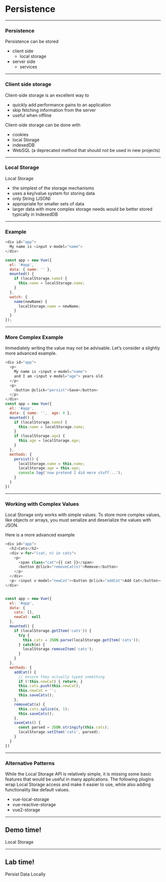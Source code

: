 # Persistence


---
### Persistence 
Persistence can be stored
- client side
    - local storage
- server side
    - services


---
### Client side storage
Client-side storage is an excellent way to
- quickly add performance gains to an application
- skip fetching information from the server 
- useful when offline

Client-side storage can be done with 
- cookies 
- local Storage 
- indexedDB
- WebSQL (a deprecated method that should not be used in new projects)

---
### Local Storage
Local Storage
- the simplest of the storage mechanisms
- uses a key/value system for storing data
- only String (JSON)
- appropriate for smaller sets of data 
- larger data with more complex storage needs would be better stored typically in IndexedDB

---
### Example
```js
<div id="app">
  My name is <input v-model="name">
</div>

const app = new Vue({
  el: '#app',
  data: { name: '' },
  mounted() {
    if (localStorage.name) {
      this.name = localStorage.name;
    }
  },
  watch: {
    name(newName) {
      localStorage.name = newName;
    }
  }
});
```


---
### More Complex Example
Immediately writing the value may not be advisable. 
Let’s consider a slightly more advanced example. 

```js
<div id="app">
  <p>
    My name is <input v-model="name">
    and I am <input v-model="age"> years old.
  </p>
  <p>
    <button @click="persist">Save</button>
  </p>
</div>
const app = new Vue({
  el: '#app',
  data: { name: '',  age: 0 },
  mounted() {
    if (localStorage.name) {
      this.name = localStorage.name;
    }
    if (localStorage.age) {
      this.age = localStorage.age;
    }
  },
  methods: {
    persist() {
      localStorage.name = this.name;
      localStorage.age = this.age;
      console.log('now pretend I did more stuff...');
    }
  }
})
```

---
### Working with Complex Values
Local Storage only works with simple values. To store more complex values, like objects or arrays, you must serialize and deserialize the values with JSON. 

Here is a more advanced example 
```js
<div id="app">
  <h2>Cats</h2>
  <div v-for="(cat, n) in cats">
    <p>
      <span class="cat">{{ cat }}</span>
      <button @click="removeCat(n)">Remove</button>
    </p>
  </div>
  <p> <input v-model="newCat"><button @click="addCat">Add Cat</button></p>
</div>


const app = new Vue({
  el: '#app',
  data: {
    cats: [],
    newCat: null
  },
  mounted() {
    if (localStorage.getItem('cats')) {
      try {
        this.cats = JSON.parse(localStorage.getItem('cats'));
      } catch(e) {
        localStorage.removeItem('cats');
      }
    }
  },
  methods: {
    addCat() {
      // ensure they actually typed something
      if (!this.newCat) { return; }
      this.cats.push(this.newCat);
      this.newCat = '';
      this.saveCats();
    },
    removeCat(x) {
      this.cats.splice(x, 1);
      this.saveCats();
    },
    saveCats() {
      const parsed = JSON.stringify(this.cats);
      localStorage.setItem('cats', parsed);
    }
  }
})
```

---
### Alternative Patterns
While the Local Storage API is relatively simple, it is missing some basic features that would be useful in many applications. The following plugins wrap Local Storage access and make it easier to use, while also adding functionality like default values.

- vue-local-storage
- vue-reactive-storage
- vue2-storage



---
<!-- .slide: data-background="url('images/demo.jpg')" data-background-size="cover" --> 
<!-- .slide: class="lab" -->
## Demo time!
Local Storage

---

<!-- .slide: data-background="url('images/lab2.jpg')" data-background-size="cover"  --> 
<!-- .slide: class="lab" -->
## Lab time!
Persist Data Locally

